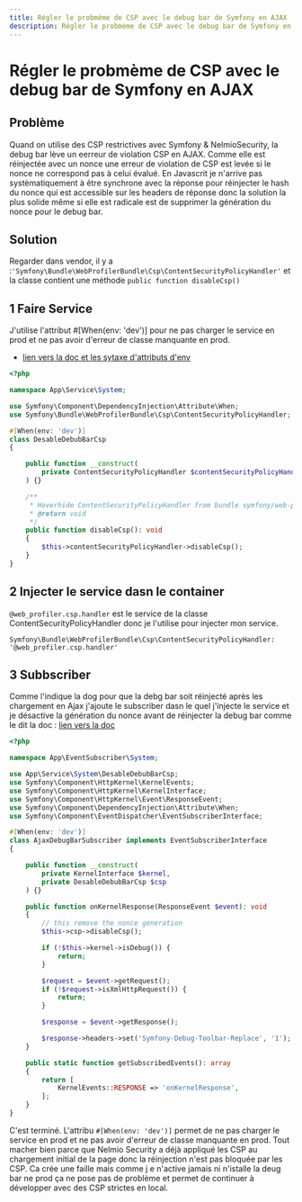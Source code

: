 ```yaml
---
title: Régler le probmème de CSP avec le debug bar de Symfony en AJAX
description: Régler le probmème de CSP avec le debug bar de Symfony en AJAX quand on utilise des CSP restrictives avec Symfony.
---
```


# Régler le probmème de CSP avec le debug bar de Symfony en AJAX

## Problème

Quand on utilise des CSP restrictives avec Symfony & NelmioSecurity, la debug bar lève un eerreur de violation CSP en AJAX. Comme elle est réinjectée avec un nonce une erreur de violation de CSP est levée si le nonce ne correspond pas à celui évalué. En Javascrit je n'arrive pas systèmatiquement à être synchrone avec la réponse pour réinjecter le hash du nonce qui est accessible sur les headers de réponse donc la solution la plus solide même si elle est radicale est de supprimer la génération du nonce pour le debug bar.

## Solution

Regarder dans vendor, il y a :`'Symfony\Bundle\WebProfilerBundle\Csp\ContentSecurityPolicyHandler'` et la classe contient une méthode `public function disableCsp()`


## 1 Faire Service 

J'utilise l'attribut #[When(env: 'dev')] pour ne pas charger le service en prod et ne pas avoir d'erreur de classe manquante en prod.

- [lien vers la doc et les sytaxe d'attributs d'env](https://symfony.com/doc/current/service_container.html#limiting-services-to-a-specific-symfony-environment)

```php
<?php

namespace App\Service\System;

use Symfony\Component\DependencyInjection\Attribute\When;
use Symfony\Bundle\WebProfilerBundle\Csp\ContentSecurityPolicyHandler;

#[When(env: 'dev')]
class DesableDebubBarCsp
{

    public function __construct(
        private ContentSecurityPolicyHandler $contentSecurityPolicyHandler,
    ) {}

    /**
     * Hoverhide ContentSecurityPolicyHandler from bundle symfony/web-profiler-bundle
     * @return void
     */
    public function disableCsp(): void
    {
        $this->contentSecurityPolicyHandler->disableCsp();
    }
}
```

## 2 Injecter le service dasn le container

`@web_profiler.csp.handler` est le service de la classe ContentSecurityPolicyHandler donc je l'utilise pour injecter mon service. 

`Symfony\Bundle\WebProfilerBundle\Csp\ContentSecurityPolicyHandler: '@web_profiler.csp.handler'`

## 3 Subbscriber

Comme l'indique la dog pour que la debg bar soit réinjecté après les chargement en Ajax j'ajoute le subscriber dasn le quel j'injecte le service et je désactive la génération du nonce avant de réinjecter la debug bar comme le dit la doc : [lien vers la doc](https://symfony.com/doc/current/profiler.html#updating-the-web-debug-toolbar-after-ajax-requests)

```php
<?php

namespace App\EventSubscriber\System;

use App\Service\System\DesableDebubBarCsp;
use Symfony\Component\HttpKernel\KernelEvents;
use Symfony\Component\HttpKernel\KernelInterface;
use Symfony\Component\HttpKernel\Event\ResponseEvent;
use Symfony\Component\DependencyInjection\Attribute\When;
use Symfony\Component\EventDispatcher\EventSubscriberInterface;

#[When(env: 'dev')]
class AjaxDebugBarSubscriber implements EventSubscriberInterface
{

    public function __construct(
        private KernelInterface $kernel,
        private DesableDebubBarCsp $csp
    ) {}

    public function onKernelResponse(ResponseEvent $event): void
    {
        // this remove the nonce generation
        $this->csp->disableCsp();

        if (!$this->kernel->isDebug()) {
            return;
        }

        $request = $event->getRequest();
        if (!$request->isXmlHttpRequest()) {
            return;
        }

        $response = $event->getResponse();

        $response->headers->set('Symfony-Debug-Toolbar-Replace', '1');
    }

    public static function getSubscribedEvents(): array
    {
        return [
            KernelEvents::RESPONSE => 'onKernelResponse',
        ];
    }
}
```

C'est terminé. L'attribu `#[When(env: 'dev')]` permet de ne pas charger le service en prod et ne pas avoir d'erreur de classe manquante en prod.
Tout macher bien parce que Nelmio Security a déjà appliqué les CSP au chargement initial de la page donc la réinjection n'est pas bloquée par les CSP.
Ca crée une faille mais comme j e n'active jamais ni n'istalle la deug bar ne prod ça ne pose pas de problème et permet de continuer à développer avec des CSP strictes en local.




